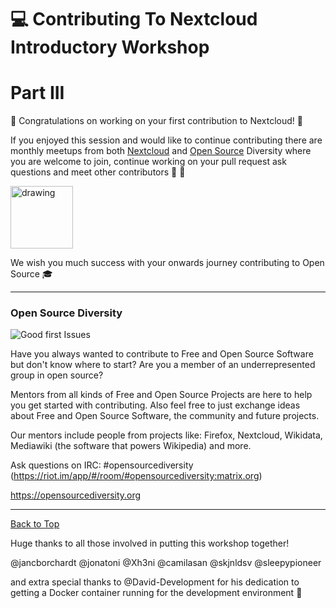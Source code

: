 <a name="top"></a>
# :computer: Contributing To Nextcloud Introductory Workshop
# Part III

:tada: Congratulations on working on your first contribution to Nextcloud! :tada:

If you enjoyed this session and would like to continue contributing there are monthly meetups from both [Nextcloud](https://www.meetup.com/nextcloud-berlin/) and [Open Source](https://www.meetup.com/opensourcediversity/) Diversity where you are welcome to join, continue working on your pull request ask questions and meet other contributors :woman: :man:

<img src="https://github.com/sleepypioneer/ContributingToNextcloudIntroductoryWorkshop/blob/master/images/meetup.svg" alt="drawing" width="100"/>

We wish you much success with your onwards journey contributing to Open Source :mortar_board:

***

### Open Source Diversity

![Good first Issues](https://github.com/sleepypioneer/ContributingToNextcloudIntroductoryWorkshop/blob/master/images/osd.jpeg)

Have you always wanted to contribute to Free and Open Source Software but don't know where to start? Are you a member of an underrepresented group in open source?

Mentors from all kinds of Free and Open Source Projects are here to help you get started with contributing. Also feel free to just exchange ideas about Free and Open Source Software, the community and future projects.

Our mentors include people from projects like: Firefox, Nextcloud, Wikidata, Mediawiki (the software that powers Wikipedia) and more.

Ask questions on IRC: #opensourcediversity (https://riot.im/app/#/room/#opensourcediversity:matrix.org)

https://opensourcediversity.org


***
[Back to Top](#top)

Huge thanks to all those involved in putting this workshop together!

@jancborchardt
@jonatoni
@Xh3ni
@camilasan
@skjnldsv
@sleepypioneer

and extra special thanks to @David-Development for his dedication to getting a Docker container running for the development environment :rocket:
